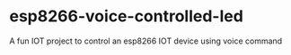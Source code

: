 # esp8266-voice-controlled-led
A fun IOT project to control an esp8266 IOT device using voice command
